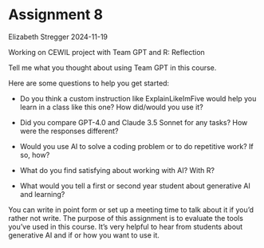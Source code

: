 Assignment 8
================
Elizabeth Stregger
2024-11-19

Working on CEWIL project with Team GPT and R: Reflection

Tell me what you thought about using Team GPT in this course.

Here are some questions to help you get started:

- Do you think a custom instruction like ExplainLikeImFive would help
  you learn in a class like this one? How did/would you use it?

- Did you compare GPT-4.0 and Claude 3.5 Sonnet for any tasks? How were
  the responses different?

- Would you use AI to solve a coding problem or to do repetitive work?
  If so, how?

- What do you find satisfying about working with AI? With R?

- What would you tell a first or second year student about generative AI
  and learning?

You can write in point form or set up a meeting time to talk about it if
you’d rather not write. The purpose of this assignment is to evaluate
the tools you’ve used in this course. It’s very helpful to hear from
students about generative AI and if or how you want to use it.
